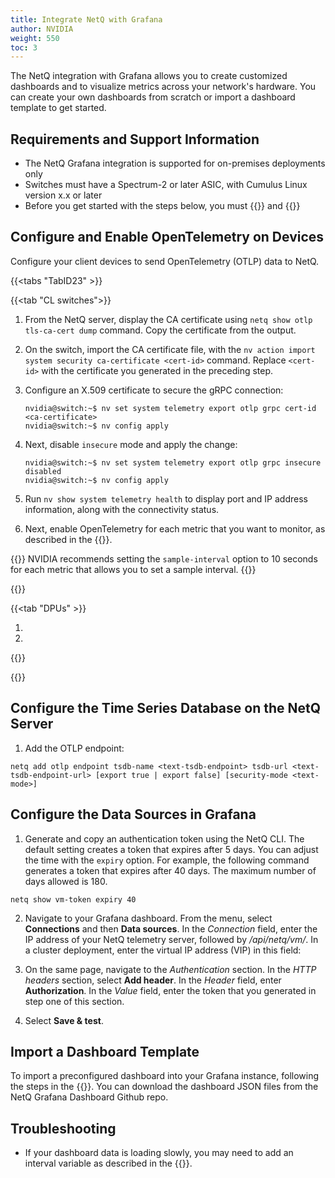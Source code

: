 ```yaml
---
title: Integrate NetQ with Grafana
author: NVIDIA
weight: 550
toc: 3
---
```


The NetQ integration with Grafana allows you to create customized dashboards and to visualize metrics across your network's hardware. You can create your own dashboards from scratch or import a dashboard template to get started.
<!--
{{<figure src="/images/netq/grafana-dash-415.png" alt="Grafana dashboard displaying GPU statistics" width="1200">}}
-->

## Requirements and Support Information

- The NetQ Grafana integration is supported for on-premises deployments only
- Switches must have a Spectrum-2 or later ASIC, with Cumulus Linux version x.x or later
- Before you get started with the steps below, you must {{<exlink url="https://grafana.com/docs/grafana/latest/setup-grafana/installation/" text="install Grafana">}} and {{<exlink url="https://grafana.com/docs/grafana/latest/setup-grafana/start-restart-grafana/" text="start the Grafana server">}}

## Configure and Enable OpenTelemetry on Devices

Configure your client devices to send OpenTelemetry (OTLP) data to NetQ.

{{<tabs "TabID23" >}}

{{<tab "CL switches">}}

1. From the NetQ server, display the CA certificate using `netq show otlp tls-ca-cert dump` command. Copy the certificate from the output.

2. On the switch, import the CA certificate file, with the `nv action import system security ca-certificate <cert-id>` command. Replace `<cert-id>` with the certificate you generated in the preceding step.

3. Configure an X.509 certificate to secure the gRPC connection:

   ```
   nvidia@switch:~$ nv set system telemetry export otlp grpc cert-id <ca-certificate>
   nvidia@switch:~$ nv config apply
   ```

4. Next, disable `insecure` mode and apply the change:
    
    ```
   nvidia@switch:~$ nv set system telemetry export otlp grpc insecure disabled
   nvidia@switch:~$ nv config apply
   ```
5. Run `nv show system telemetry health` to display port and IP address information, along with the connectivity status.

6. Next, enable OpenTelemetry for each metric that you want to monitor, as described in the {{<exlink url="https://docs.nvidia.com/networking-ethernet-software/cumulus-linux/Monitoring-and-Troubleshooting/Open-Telemetry-Export/" text="Cumulus Linux documentation">}}.

{{<notice info>}}
NVIDIA recommends setting the <code>sample-interval</code> option to 10 seconds for each metric that allows you to set a sample interval.
{{</notice>}}

{{</tab>}}

{{<tab "DPUs" >}}

1. 

2. 

{{</tab>}}

{{</tabs>}}

## Configure the Time Series Database on the NetQ Server

1. Add the OTLP endpoint: <!--need to eplain this-->

`netq add otlp endpoint tsdb-name <text-tsdb-endpoint> tsdb-url <text-tsdb-endpoint-url> [export true | export false] [security-mode <text-mode>]`


## Configure the Data Sources in Grafana

1. Generate and copy an authentication token using the NetQ CLI. The default setting creates a token that expires after 5 days. You can adjust the time with the `expiry` option. For example, the following command generates a token that expires after 40 days. The maximum number of days allowed is 180.

```
netq show vm-token expiry 40
```

2. Navigate to your Grafana dashboard. From the menu, select **Connections** and then **Data sources**. In the *Connection* field, enter the IP address of your NetQ telemetry server, followed by */api/netq/vm/*. In a cluster deployment, enter the virtual IP address (VIP) in this field:

<!--insert pic-->

3. On the same page, navigate to the *Authentication* section. In the *HTTP headers* section, select **Add header**. In the *Header* field, enter **Authorization**. In the *Value* field, enter the token that you generated in step one of this section.

4. Select **Save & test**.



## Import a Dashboard Template

To import a preconfigured dashboard into your Grafana instance, following the steps in the {{<exlink url="https://grafana.com/docs/grafana/latest/dashboards/build-dashboards/import-dashboards/" text="Grafana documentation">}}. You can download the dashboard JSON files from the NetQ Grafana Dashboard Github repo.

## Troubleshooting

- If your dashboard data is loading slowly, you may need to add an interval variable as described in the {{<exlink url="https://grafana.com/docs/grafana/latest/dashboards/variables/add-template-variables/#add-an-interval-variable" text="Grafana documentation">}}.